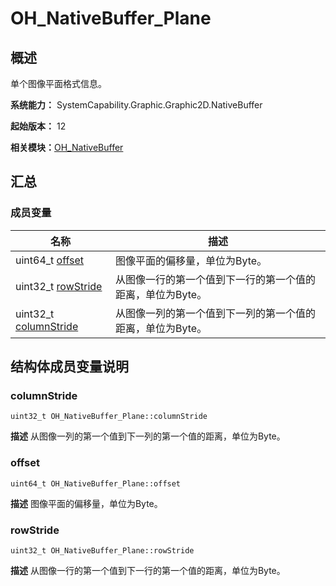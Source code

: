 # OH_NativeBuffer_Plane


## 概述

单个图像平面格式信息。

**系统能力：** SystemCapability.Graphic.Graphic2D.NativeBuffer

**起始版本：** 12

**相关模块：**[OH_NativeBuffer](_o_h___native_buffer.md)


## 汇总


### 成员变量

| 名称 | 描述 | 
| -------- | -------- |
| uint64_t [offset](#offset) | 图像平面的偏移量，单位为Byte。  | 
| uint32_t [rowStride](#rowstride) | 从图像一行的第一个值到下一行的第一个值的距离，单位为Byte。  | 
| uint32_t [columnStride](#columnstride) | 从图像一列的第一个值到下一列的第一个值的距离，单位为Byte。  | 


## 结构体成员变量说明


### columnStride

```
uint32_t OH_NativeBuffer_Plane::columnStride
```
**描述**
从图像一列的第一个值到下一列的第一个值的距离，单位为Byte。


### offset

```
uint64_t OH_NativeBuffer_Plane::offset
```
**描述**
图像平面的偏移量，单位为Byte。


### rowStride

```
uint32_t OH_NativeBuffer_Plane::rowStride
```
**描述**
从图像一行的第一个值到下一行的第一个值的距离，单位为Byte。
